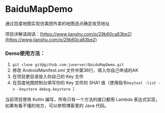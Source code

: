 # BaiduMapDemo
通过百度地图实现仿美团外卖的地图选点确定收货地址

项目详解请阅读：[https://www.jianshu.com/p/29b60ca83be2](https://www.jianshu.com/p/29b60ca83be2)

### Demo使用方法：

1. `git clone git@github.com:junerver/BaiduMapDemo.git`
2. 修改 AndroidManifest.xml 文件中第36行，填入你自己申请的AK
3. 在项目更目录放入你自己的 Key 文件
4. 在百度地图控制台填写你的 Key 文件的 SHA1 值（使用指令`keytool -list -v -keystore debug.keystore `）


当前项目使用 Kotlin 编写，所有只有一个方法的接口都用 Lambda 表达式实现，如果有看不懂的地方，可以参照博客里的 Java 代码。